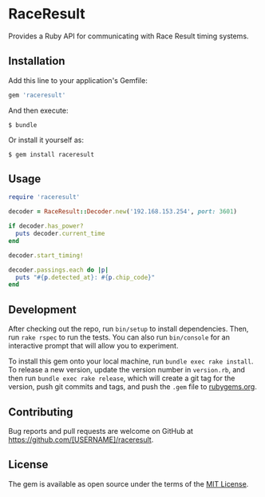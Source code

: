 # RaceResult

Provides a Ruby API for communicating with Race Result timing systems.

## Installation

Add this line to your application's Gemfile:

```ruby
gem 'raceresult'
```

And then execute:

    $ bundle

Or install it yourself as:

    $ gem install raceresult

## Usage

```ruby
require 'raceresult'

decoder = RaceResult::Decoder.new('192.168.153.254', port: 3601)

if decoder.has_power?
  puts decoder.current_time
end

decoder.start_timing!

decoder.passings.each do |p|
  puts "#{p.detected_at}: #{p.chip_code}"
end
```

## Development

After checking out the repo, run `bin/setup` to install dependencies. Then, run `rake rspec` to run the tests. You can also run `bin/console` for an interactive prompt that will allow you to experiment.

To install this gem onto your local machine, run `bundle exec rake install`. To release a new version, update the version number in `version.rb`, and then run `bundle exec rake release`, which will create a git tag for the version, push git commits and tags, and push the `.gem` file to [rubygems.org](https://rubygems.org).

## Contributing

Bug reports and pull requests are welcome on GitHub at https://github.com/[USERNAME]/raceresult.


## License

The gem is available as open source under the terms of the [MIT License](http://opensource.org/licenses/MIT).
